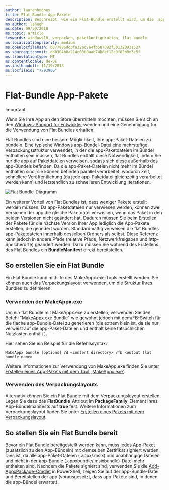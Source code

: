 ```yaml
---
author: laurenhughes
title: Flat-Bundle App-Pakete
description: Beschreibt, wie ein Flat-Bundle erstellt wird, um die .appx-Paketdateien Ihrer App mit Verweisen auf App-Pakete zu bündeln.
ms.author: lahugh
ms.date: 09/30/2018
ms.topic: article
keywords: windows10, verpacken, paketkonfiguration, flat bundle
ms.localizationpriority: medium
ms.openlocfilehash: b877996dd5fa32ac764fb587092f501320931527
ms.sourcegitcommit: ed0304b8a214c03b8aab74b8ef12c9f82b8e3c5f
ms.translationtype: MT
ms.contentlocale: de-DE
ms.lasthandoff: 11/19/2018
ms.locfileid: "7293900"
---
```

# <a name="flat-bundle-app-packages"></a>Flat-Bundle App-Pakete 

> [!IMPORTANT]
> Wenn Sie Ihre App an den Store übermitteln möchten, müssen Sie sich an den [Windows-Support für Entwickler](https://developer.microsoft.com/windows/support) wenden und eine Genehmigung für die Verwendung von Flat Bundles erhalten.

Flat Bundles sind eine bessere Möglichkeit, Ihre app-Paket-Dateien zu bündeln. Eine typische Windows app-Bündel-Datei eine mehrstufige Verpackungsstruktur verwendet, in der die app-Paketdateien im Bündel enthalten sein müssen, flat Bundles entfällt diese Notwendigkeit, indem Sie nur die app auf Paketdateien verweisen, sodass sich diese außerhalb des app-Bündels befinden. Da die app-Paket-Dateien nicht mehr im Bündel enthalten sind, sie können befinden parallel verarbeitet, wodurch Zeit, schnellere Veröffentlichung (da jede app-Paketdatei gleichzeitig verarbeitet werden kann) und letztendlich zu schnelleren Entwicklung Iterationen.

![Flat Bundle-Diagramm](images/bundle-combined.png)

Ein weiterer Vorteil von Flat Bundles ist, dass weniger Pakete erstellt werden müssen. Da app-Paketdateien nur verwiesen werden, können zwei Versionen der app die gleiche Paketdatei verweisen, wenn das Paket in den beiden Versionen nicht geändert hat. Dadurch müssen Sie beim Erstellen der Pakete für die nächste Version Ihrer App lediglich die App-Pakete erstellen, die geändert wurden.
Standardmäßig verweisen die flat Bundles app-Paketdateien innerhalb desselben Ordners als selbst. Diese Referenz kann jedoch in andere Pfade (relative Pfade, Netzwerkfreigaben und http-Speicherorte) geändert werden. Dazu müssen Sie während des Erstellens des Flat Bundles ein **BundleManifest** direkt bereitstellen. 

## <a name="how-to-create-a-flat-bundle"></a>So erstellen Sie ein Flat Bundle

Ein Flat Bundle kann mithilfe des MakeAppx.exe-Tools erstellt werden. Sie können auch das Verpackungslayout verwenden, um die Struktur Ihres Bundles zu definieren.

### <a name="using-makeappxexe"></a>Verwenden der MakeAppx.exe
Um ein flat Bundle mit MakeAppx.exe zu erstellen, verwenden Sie den Befehl "MakeAppx.exe Bundle" wie gewohnt jedoch mit dem/FB-Switch für die flache app-Bundle-Datei zu generieren (die extrem klein ist, da sie nur verweist auf die app-Paket-Dateien und enthält keine tatsächlichen Nutzlasten enthält ). 

Hier sehen Sie ein Beispiel für die Befehlssyntax:

```syntax
MakeAppx bundle [options] /d <content directory> /fb <output flat bundle name>
```

Weitere Informationen zur Verwendung von MakeApp.exe finden Sie unter [Erstellen eines App-Pakets mit dem Tool „MakeAppx.exe“](https://docs.microsoft.com/windows/uwp/packaging/create-app-package-with-makeappx-tool).

### <a name="using-packaging-layout"></a>Verwenden des Verpackungslayouts
Alternativ können Sie ein Flat Bundle mit dem Verpackungslayout erstellen. Legen Sie dazu das **FlatBundle**-Attribut im **PackageFamily**-Element Ihres App-Bündelmanifests auf **true** fest. Weitere Informationen zum Verpackungslayout finden Sie unter [Erstellen eines Pakets mit dem Verpackungslayout](packaging-layout.md).

## <a name="how-to-deploy-a-flat-bundle"></a>So stellen Sie ein Flat Bundle bereit 
Bevor ein Flat Bundle bereitgestellt werden kann, muss jedes App-Paket (zusätzlich zu den App-Bündeln) mit demselben Zertifikat signiert werden. Dies ist, da alle app-Paket-Dateien (.appx/.msix) nun unabhängige Dateien und nicht in der app-Bundle (.appxbundle/.msixbundle)-Datei mehr enthalten sind. Nachdem die Pakete signiert sind, verwenden Sie die [Add-AppxPackage-Cmdlet](https://docs.microsoft.com/powershell/module/appx/add-appxpackage?view=win10-ps) in PowerShell, zeigen Sie auf der app-Bundle-Datei und Bereitstellen der app (vorausgesetzt, dass app-Pakete sind, in denen die app-Bündel erwartet). 